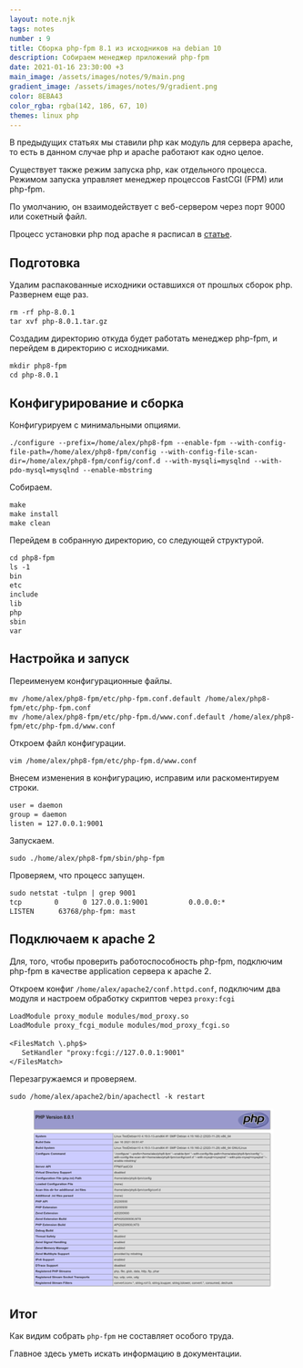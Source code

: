 ```yaml
---
layout: note.njk
tags: notes
number : 9
title: Сборка php-fpm 8.1 из исходников на debian 10
description: Собираем менеджер приложений php-fpm
date: 2021-01-16 23:30:00 +3
main_image: /assets/images/notes/9/main.png
gradient_image: /assets/images/notes/9/gradient.png
color: 8EBA43
color_rgba: rgba(142, 186, 67, 10)
themes: linux php
---
```


В предыдущих статьях мы ставили php как модуль для сервера apache, то есть в данном случае php и apache работают как одно целое.

Существует также режим запуска php, как отдельного процесса. Режимом запуска управляет менеджер процессов FastCGI (FPM) или php-fpm.

По умолчанию, он взаимодействует с веб-сервером через порт 9000 или сокетный файл.

Процесс установки php под apache я расписал в [статье](https://lexusalex.ru/notes/2021-01-08-linux-debian-installing-php8.1-from-source-as-an-apache2-module/).

## Подготовка

Удалим распакованные исходники оставшихся от прошлых сборок php. Развернем еще раз.

```shell
rm -rf php-8.0.1
tar xvf php-8.0.1.tar.gz
```

Создадим директорию откуда будет работать менеджер php-fpm, и перейдем в директорию с исходниками.

```shell
mkdir php8-fpm
cd php-8.0.1
```

## Конфигурирование и сборка

Конфигурируем с минимальными опциями.

```shell
./configure --prefix=/home/alex/php8-fpm --enable-fpm --with-config-file-path=/home/alex/php8-fpm/config --with-config-file-scan-dir=/home/alex/php8-fpm/config/conf.d --with-mysqli=mysqlnd --with-pdo-mysql=mysqlnd --enable-mbstring
```

Собираем.

```shell
make
make install
make clean
```

Перейдем в собранную директорию, со следующей структурой.

```shell
cd php8-fpm
ls -1
bin
etc
include
lib
php
sbin
var
```

## Настройка и запуск

Переименуем конфигурационные файлы.

```shell
mv /home/alex/php8-fpm/etc/php-fpm.conf.default /home/alex/php8-fpm/etc/php-fpm.conf
mv /home/alex/php8-fpm/etc/php-fpm.d/www.conf.default /home/alex/php8-fpm/etc/php-fpm.d/www.conf
```

Откроем файл конфигурации.

```shell
vim /home/alex/php8-fpm/etc/php-fpm.d/www.conf 
```

Внесем изменения в конфигурацию, исправим или раскоментируем строки.

```shell
user = daemon
group = daemon
listen = 127.0.0.1:9001
```

Запускаем. 

```shell
sudo ./home/alex/php8-fpm/sbin/php-fpm
```

Проверяем, что процесс запущен.

```shell
sudo netstat -tulpn | grep 9001
tcp        0      0 127.0.0.1:9001          0.0.0.0:*               LISTEN      63768/php-fpm: mast 
```

## Подключаем к apache 2

Для, того, чтобы проверить работоспособность php-fpm, подключим php-fpm в качестве application сервера к apache 2.

Откроем конфиг `/home/alex/apache2/conf.httpd.conf`, подключим два модуля и настроем обработку скриптов через `proxy:fcgi`

```apacheconf
LoadModule proxy_module modules/mod_proxy.so
LoadModule proxy_fcgi_module modules/mod_proxy_fcgi.so

<FilesMatch \.php$> 
   SetHandler "proxy:fcgi://127.0.0.1:9001"
</FilesMatch>
```

Перезагружаемся и проверяем.

```shell
sudo /home/alex/apache2/bin/apachectl -k restart
```

<figure>
  <img src="/assets/images/notes/9/php-fpm.png" alt="php-fpm"  data-action="zoom">
</figure>

## Итог

Как видим собрать `php-fpm` не составляет особого труда. 

Главное здесь уметь искать информацию в документации.

